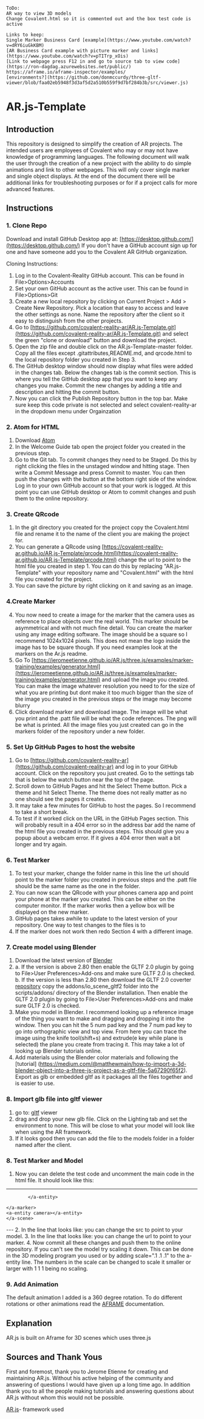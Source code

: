```
ToDo:
AR way to view 3D models
Change Covalent.html so it is commented out and the box test code is active

Links to keep:
Single Marker Business Card [example](https://www.youtube.com/watch?v=dRY6iuGkKBM)
[AR Business Card example with picture marker and links](https://www.youtube.com/watch?v=pTITrp_xOis)
[Link to webpage press F12 in and go to source tab to view code](https://ron-dagdag.azurewebsites.net/public/)
https://aframe.io/aframe-inspector/examples/
[environments?](https://github.com/donmccurdy/three-gltf-viewer/blob/faa02eb5948f3d3af5d2a510b559f9d7bf284b3b/src/viewer.js)
```
# AR.js-Template

## Introduction

This repository is designed to simplify the creation of AR projects. The intended users are employees of Covalent who may or may not have knowledge of programming languages. The following document will walk the user through the creation of a new project with the ability to do simple animations and link to other webpages. This will only cover single marker and single object displays. At the end of the document there will be additional links for troubleshooting purposes or for if a project calls for more advanced features.

## Instructions

### 1. Clone Repo
Download and install GitHub Desktop app at: [https://desktop.github.com/](https://desktop.github.com/)
If you don't have a GitHub account sign up for one and have someone add you to the Covalent AR GitHub organization.

Cloning Instructions:
1. Log in to the Covalent-Reality GitHub account. This can be found in File>Options>Accounts
2. Set your own GitHub account as the active user. This can be found in File>Options>Git
3. Create a new local repository by clicking on Current Project > Add > Create New Repository. Pick a location that easy to access and leave the other settings as none. Name the repository after the client so it easy to distinguish from the other projects.
4. Go to [https://github.com/covalent-reality-ar/AR.js-Template.git](https://github.com/covalent-reality-ar/AR.js-Template.git) and select the green "clone or download"  button and download the project.
5. Open the zip file and double click on the AR.js-Template-master folder. Copy all the files except .gitattributes,README.md, and qrcode.html to the local repository folder you created in Step 3.
6. The GitHub desktop window should now display what files were added in the changes tab. Below the changes tab is the commit section. This is where you tell the GitHub desktop app that you want to keep any changes you make. Commit the new changes by adding a title and description and hitting the commit button.
7. Now you can click the Publish Repository button in the top bar. Make sure keep this code private is not selected and select covalent-reality-ar in the dropdown menu under Orgainzation

### 2. Atom for HTML
1. Download [Atom](https://atom.io/)
2. In the Welcome Guide tab open the project folder you created in the previous step.
3. Go to the Git tab. To commit changes they need to be Staged. Do this by right clicking the files in the unstaged window and hitting stage. Then write a Commit Message and press Commit to master. You can then push the changes with the button at the bottom right side of the window. Log in to your own GitHub account so that your work is logged. At this point you can use GitHub desktop or Atom to commit changes and push them to the online repository.

### 3. Create QRcode
1. In the git directory you created for the project copy the Covalent.html file and rename it to the name of the client you are making the project for.
2. You can generate a QRcode using [https://covalent-reality-ar.github.io/AR.js-Template/qrcode.html](https://covalent-reality-ar.github.io/AR.js-Template/qrcode.html) change the url to point to the html file you created in step 1. You can do this by replacing "AR.js-Template" with your repository name and "Covalent.html" with the html file you created for the project.
3. You can save the picture by right clicking on it and saving as an image.

### 4.Create Marker
4. You now need to create a image for the marker that the camera uses as reference to place objects over the real world. This marker should be asymmetrical and with not much fine detail. You can create the marker using any image editing software. The image should be a square so I recommend 1024x1024 pixels. This does not mean the logo inside the image has to be square though. If you need examples look at the markers on the Ar.js readme.
5. Go To [https://jeromeetienne.github.io/AR.js/three.js/examples/marker-training/examples/generator.html](https://jeromeetienne.github.io/AR.js/three.js/examples/marker-training/examples/generator.html) and upload the image you created. You can make the image whatever resolution you need to for the size of what you are printing but dont make it too much bigger than the size of the image you created in the previous steps or the image may become blurry
6. Click download marker and download image. The image will be what you print and the .patt file will be what the code references. The png will be what is printed. All the image files you just created can go in the markers folder of the repository under a new folder.

### 5. Set Up GitHub Pages to host the website
1. Go to [https://github.com/covalent-reality-ar](https://github.com/covalent-reality-ar) and log in to your GitHub account. Click on the repository you just created. Go to the settings tab that is below the watch button near the top of the page.
2. Scroll down to GitHub Pages and hit the Select Theme button. Pick a theme and hit Select Theme. The theme does not really matter as no one should see the pages it creates.
3. It may take a few minutes for GitHub to host the pages. So I recommend to take a short break.
4. To test if it worked click on the URL in the GitHub Pages section. This will probably result in a 404 error so in the address bar add the name of the html file you created in the previous steps. This should give you a popup about a webcam error. If it gives a 404 error then wait a bit longer and try again.

### 6. Test Marker
1. To test your marker, change the folder name in this line <a-marker preset='pattern' type='pattern' url="markers/Covalent/pattern-Marker.patt"> the url should point to the marker folder you created in previous steps and the .patt file should be the same name as the one in the folder.
2. You can now scan the QRcode with your phones camera app and point your phone at the marker you created. This can be either on the computer monitor. If the marker works then a yellow box will be displayed on the new marker.
3. GitHub pages takes awhile to update to the latest version of your repository. One way to test changes to the files is to
4. If the marker does not work then redo Section 4 with a different image.

### 7. Create model using Blender
1. Download the latest version of [Blender](https://www.blender.org/)
2. a. If the version is above 2.80 then enable the GLTF 2.0 plugin by going to File>User Preferences>Add-ons and make sure GLTF 2.0 is checked.  
b. If the version is less than 2.80 then download the GLTF 2.0 coverter [repository](https://github.com/KhronosGroup/glTF-Blender-IO#installation) copy the addons/io_scene_gltf2 folder into the scripts/addons/ directory of the Blender installation. Then enable the GLTF 2.0 plugin by going to File>User Preferences>Add-ons and make sure GLTF 2.0 is checked.
3. Make you model in Blender. I recommend looking up a reference image of the thing you want to make and dragging and dropping it into the window. Then you can hit the 5 num pad key and the 7 num pad key to go into orthographic view and top view. From here you can trace the image using the knife tool(shift+s) and extrude(e key while plane is selected) the plane you create from tracing it. This may take a lot of looking up Blender tutorials online.
4. Add materials using the Blender color materials and following the [tutorial] (https://medium.com/@matthewmain/how-to-import-a-3d-blender-object-into-a-three-js-project-as-a-gltf-file-5a67290f65f2). Export as glb or embedded gltf as it packages all the files together and is easier to use.

### 8. Import glb file into gltf viewer
1. go to: [gltf](https://gltf-viewer.donmccurdy.com/) viewer
2. drag and drop your new glb file. Click on the Lighting tab and set the environment to none. This will be close to what your model will look like when using the AR framework.
3. If it looks good then you can add the file to the models folder in a folder named after the client.

### 8. Test Marker and Model
1. Now you can delete the test code and uncomment the main code in the html file. It should look like this:
---
<!doctype HTML>
<html>

<script src="https://aframe.io/releases/0.9.1/aframe.min.js"></script>
<script src="https://johnaloomis.github.io/CovalentAR/aframe/build/aframe-ar.js"></script>


<body style='margin : 0px; overflow: hidden;'>
    <a-scene stats embedded arjs='trackingMethod: best; debugUIEnabled: false'>
		<a-assets>
			<a-asset-item id="Logo" src="models/CovalentLogo/Covalentlogo.gltf"></a-asset-item>
		</a-assets>
    <a-marker preset='pattern' type='pattern' url="markers/Covalent/pattern-marker.patt">
			<a-entity gltf-model="#Logo" animation="property: rotation; to: 0 360 0; loop: true; dur: 10000; easing: linear">

			</a-entity>

    </a-marker>
    <a-entity camera></a-entity>
    </a-scene>
</body>
</html>
---
2. In the line that looks like: <a-asset-item id="Logo" src="models/CovalentLogo/Covalentlogo.gltf"></a-asset-item> you can change the src to point to your model.
3. In the line that looks like: <a-marker  marker emitevents="true" cursor="rayOrigin: mouse" preset='pattern' type='pattern' url="markers/Covalent/pattern-marker.patt"> you can change the url to point to your marker.
4. Now commit all these changes and push them to the online repository. If you can't see the model try scaling it down. This can be done in the 3D modeling program you used or by adding scale=".1 .1 .1" to the a-entity line. The numbers in the scale can be changed to scale it smaller or larger with 1 1 1 being no scaling.

### 9. Add Animation
The default animation I added is a 360 degree rotation. To do different rotations or other animations read the [AFRAME](https://aframe.io/docs/0.9.0/components/animation.html) documentation.

## Explanation
AR.js is built on Aframe for 3D scenes which uses three.js

## Sources and Thank Yous

First and foremost, thank you to Jerome Etienne for creating and maintaining AR.js. Without his active helping of the community and answering of questions I would have given up a long time ago. In addition thank you to all the people making tutorials and answering questions about AR.js without whom this would not be possible.

[AR.js](https://github.com/jeromeetienne/AR.js)- framework used
